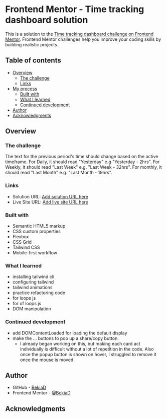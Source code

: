 # Frontend Mentor - Time tracking dashboard solution

This is a solution to the [Time tracking dashboard challenge on Frontend Mentor](https://www.frontendmentor.io/challenges/time-tracking-dashboard-UIQ7167Jw). Frontend Mentor challenges help you improve your coding skills by building realistic projects. 

## Table of contents

- [Overview](#overview)
  - [The challenge](#the-challenge)
  - [Links](#links)
- [My process](#my-process)
  - [Built with](#built-with)
  - [What I learned](#what-i-learned)
  - [Continued development](#continued-development)
- [Author](#author)
- [Acknowledgments](#acknowledgments)

## Overview

### The challenge

The text for the previous period's time should change based on the active timeframe. For Daily, it should read "Yesterday" e.g "Yesterday - 2hrs". For Weekly, it should read "Last Week" e.g. "Last Week - 32hrs". For monthly, it should read "Last Month" e.g. "Last Month - 19hrs".

### Links

- Solution URL: [Add solution URL here](https://your-solution-url.com)
- Live Site URL: [Add live site URL here](https://your-live-site-url.com)

### Built with
- Semantic HTML5 markup
- CSS custom properties
- Flexbox
- CSS Grid
- Tailwind CSS
- Mobile-first workflow


### What I learned

- installing tailwind cli
- configuring tailwind
- tailwind animations
- practice refactoring code
- for loops js
- for of loops js
- DOM manipulation


### Continued development
- add DOMContentLoaded for loading the default display
- make the ... buttons to pop up a share/copy button.
  - I already began working on this, but making each card act individually is difficult without a lot of repetition in the code. Also once the popup button is shown on hover, I struggled to remove it once the mouse is moved.

## Author

- GitHub - [BekiaD](https://github.com/BekiaD/BekiaD/blob/main/Readme.md)
- Frontend Mentor - [@BekiaD](https://www.frontendmentor.io/profile/BekiaD)

## Acknowledgments